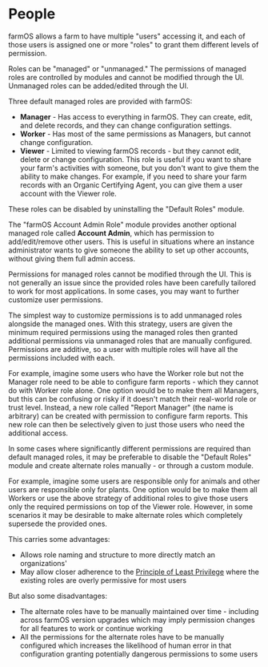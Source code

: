 # People

farmOS allows a farm to have multiple "users" accessing it, and each of those
users is assigned one or more "roles" to grant them different levels of
permission.

Roles can be "managed" or "unmanaged." The permissions of managed roles are
controlled by modules and cannot be modified through the UI. Unmanaged roles
can be added/edited through the UI.

Three default managed roles are provided with farmOS:

- **Manager** - Has access to everything in farmOS. They can create, edit, and
  delete records, and they can change configuration settings.
- **Worker** - Has most of the same permissions as Managers, but cannot change
  configuration.
- **Viewer** - Limited to viewing farmOS records - but they cannot edit, delete
  or change configuration. This role is useful if you want to share your farm's
  activities with someone, but you don't want to give them the ability to make
  changes. For example, if you need to share your farm records with an Organic
  Certifying Agent, you can give them a user account with the Viewer role.

These roles can be disabled by uninstalling the "Default Roles" module.

The "farmOS Account Admin Role" module provides another optional managed role
called **Account Admin**, which has permission to add/edit/remove other users.
This is useful in situations where an instance administrator wants to give
someone the ability to set up other accounts, without giving them full admin
access.

Permissions for managed roles cannot be modified through the UI. This is not
generally an issue since the provided roles have been carefully tailored to
work for most applications. In some cases, you may want to further customize
user permissions.

The simplest way to customize permissions is to add unmanaged roles alongside
the managed ones. With this strategy, users are given the minimum required
permissions using the managed roles then granted additional permissions via
unmanaged roles that are manually configured. Permissions are additive, so
a user with multiple roles will have all the permissions included with each.

For example, imagine some users who have the Worker role but not the Manager
role need to be able to configure farm reports - which they cannot do with
Worker role alone. One option would be to make them all Managers, but this can
be confusing or risky if it doesn't match their real-world role or trust level.
Instead, a new role called "Report Manager" (the name is arbitrary) can be
created with permission to configure farm reports. This new role can then be
selectively given to just those users who need the additional access.

In some cases where significantly different permissions are required than
default managed roles, it may be preferable to disable the "Default Roles"
module and create alternate roles manually - or through a custom module.

For example, imagine some users are responsible only for animals and other
users are responsible only for plants. One option would be to make them all
Workers or use the above strategy of additional roles to give those users only
the required permissions on top of the Viewer role. However, in some scenarios
it may be desirable to make alternate roles which completely supersede the
provided ones.

This carries some advantages:

- Allows role naming and structure to more directly match an organizations'
- May allow closer adherence to the
  [Principle of Least Privilege](https://en.wikipedia.org/wiki/Principle_of_least_privilege)
  where the existing roles are overly permissive for most users

But also some disadvantages:

* The alternate roles have to be manually maintained over time - including
  across farmOS version upgrades which may imply permission changes for all
  features to work or continue working
* All the permissions for the alternate roles have to be manually configured
  which increases the likelihood of human error in that configuration granting
  potentially dangerous permissions to some users
